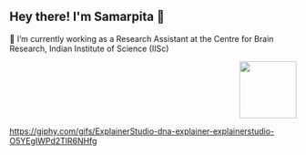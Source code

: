 ## Hey there! I'm Samarpita 👋

🔭 I’m currently working as a Research Assistant at the Centre for Brain Research, Indian Institute of Science (IISc)

<div id="header" align="right">
  <img src="https://giphy.com/stickers/computer-mushroom-mushie-QwytuIpLe6ECTghRpN" width="100"/>
</div>


https://giphy.com/gifs/ExplainerStudio-dna-explainer-explainerstudio-O5YEgIWPd2TlR6NHfg

<!--
**samarpita-saha293/samarpita-saha293** is a ✨ _special_ ✨ repository because its `README.md` (this file) appears on your GitHub profile.

Here are some ideas to get you started:

- 🔭 I’m currently working as a Research Assistant at the Centre for Brain Research, Indian Institute of Science (IISc)
- 🌱 I’m currently learning ...
- 👯 I’m looking to collaborate on ...
- 🤔 I’m looking for help with ...
- 💬 Ask me about ...
- 📫 How to reach me: ...
- 😄 Pronouns: ...
- ⚡ Fun fact: ...
-->
